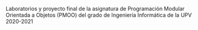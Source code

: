 Laboratorios y proyecto final de la asignatura de Programación Modular Orientada a Objetos (PMOO) del grado de Ingeniería Informática de la UPV 2020-2021
